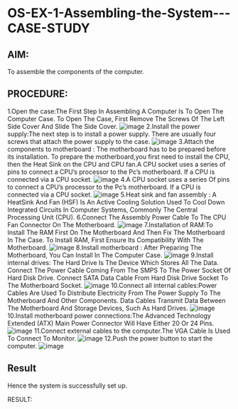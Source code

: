 # OS-EX-1-Assembling-the-System---CASE-STUDY

## AIM:
To assemble the components of the computer.

## PROCEDURE:
1.Open the case:The First Step In Assembling A Computer Is To Open The Computer Case. To Open The Case, First Remove The Screws Of The Left Side Cover And Slide The Side Cover.
![image](https://github.com/kabilan22000284/OS-EX-1-Assembling-the-System---CASE-STUDY/assets/123469171/60cede93-083c-44cf-a05e-5f6e0101421d)
2.Install the power supply:The next step is to install a power supply. There are usually four screws that attach the power supply to the case.
![image](https://github.com/kabilan22000284/OS-EX-1-Assembling-the-System---CASE-STUDY/assets/123469171/bd217e66-32c3-4588-8c07-15ae8a400a4e)
3.Attach the components to motherboard : The motherboard has to be prepared before its installation. To prepare the motherboard,you first need to install the CPU, then the Heat Sink on the CPU and CPU fan.A CPU socket uses a series of pins to connect a CPU’s processor to the Pc’s motherboard. If a CPU is connected via a CPU socket.
![image](https://github.com/kabilan22000284/OS-EX-1-Assembling-the-System---CASE-STUDY/assets/123469171/9ea5955a-382f-45a5-a2ba-45706d1c9839)
4.A CPU socket uses a series Of pins to connect a CPU’s processor to the Pc’s motherboard. If a CPU is connected via a CPU socket.
![image](https://github.com/kabilan22000284/OS-EX-1-Assembling-the-System---CASE-STUDY/assets/123469171/95d9e0d6-e918-414d-98f6-d576a082e820)
5.Heat sink and fan assembly : A HeatSink And Fan (HSF) Is An Active Cooling Solution Used To Cool Down Integrated Circuits In Computer Systems, Commonly The Central Processing Unit (CPU).
6.Connect The Assembly Power Cable To The CPU Fan Connector On The Motherboard.
![image](https://github.com/kabilan22000284/OS-EX-1-Assembling-the-System---CASE-STUDY/assets/123469171/74ab111f-a704-4c92-9f52-cf8cea7cda7e)
7.Installation of RAM:To Install The RAM First On The Motherboard And Then Fix The Motherboard In The Case. To Install RAM, First Ensure Its Compatibility With The Motherboard.
![image](https://github.com/kabilan22000284/OS-EX-1-Assembling-the-System---CASE-STUDY/assets/123469171/faf106e4-cec7-441a-92e4-ae3dec3c6c6a)
8.Install motherboard : After Preparing The Motherboard, You Can Install In The Computer Case.
![image](https://github.com/kabilan22000284/OS-EX-1-Assembling-the-System---CASE-STUDY/assets/123469171/f3891139-b756-42d4-9c88-be159291300d)
9.Install internal drives: The Hard Drive Is The Device Which Stores All The Data. Connect The Power Cable Coming From The SMPS To The Power Socket Of Hard Disk Drive. Connect SATA Data Cable From Hard Disk Drive Socket To The Motherboard Socket.
![image](https://github.com/kabilan22000284/OS-EX-1-Assembling-the-System---CASE-STUDY/assets/123469171/61a1b2de-da37-41f8-a7d4-af51ff98a1c7)
10.Connect all internal cables:Power Cables Are Used To Distribute Electricity From The Power Supply To The Motherboard And Other Components. Data Cables Transmit Data Between The Motherboard And Storage Devices, Such As Hard Drives.
![image](https://github.com/kabilan22000284/OS-EX-1-Assembling-the-System---CASE-STUDY/assets/123469171/ae49ea28-b967-4c12-b100-024d528cc9ce)
10.Install motherboard power connections:The Advanced Technology Extended (ATX) Main Power Connector Will Have Either 20 Or 24 Pins.
![image](https://github.com/kabilan22000284/OS-EX-1-Assembling-the-System---CASE-STUDY/assets/123469171/3d92e83c-906b-4a33-b584-a1a31391d068)
11.Connect external cables to the computer.The VGA Cable Is Used To Connect To Monitor.
![image](https://github.com/kabilan22000284/OS-EX-1-Assembling-the-System---CASE-STUDY/assets/123469171/88811355-56e3-4f83-8f81-efd05988563d)
12.Push the power button to start the computer.
![image](https://github.com/kabilan22000284/OS-EX-1-Assembling-the-System---CASE-STUDY/assets/123469171/2497ca29-0832-4f02-8880-ce39427b53b4)

## Result
Hence the system is successfully set up.














RESULT:
